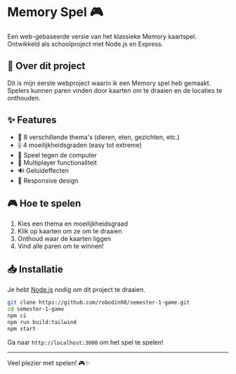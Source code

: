 # Memory Spel 🎮

Een web-gebaseerde versie van het klassieke Memory kaartspel. Ontwikkeld als schoolproject met Node.js en Express.

## 🎯 Over dit project

Dit is mijn eerste webproject waarin ik een Memory spel heb gemaakt. Spelers kunnen paren vinden door kaarten om te draaien en de locaties te onthouden.

## ✨ Features

- 🎨 8 verschillende thema's (dieren, eten, gezichten, etc.)
- 🎚️ 4 moeilijkheidsgraden (easy tot extreme)
- 🤖 Speel tegen de computer
- 👥 Multiplayer functionaliteit
- 🔊 Geluideffecten
- 📱 Responsive design

## 🎮 Hoe te spelen

1. Kies een thema en moeilijkheidsgraad
2. Klik op kaarten om ze om te draaien
3. Onthoud waar de kaarten liggen
4. Vind alle paren om te winnen!

## 📥 Installatie

Je hebt [Node.js](https://nodejs.org/) nodig om dit project te draaien.

```bash
git clone https://github.com/robodin08/semester-1-game.git
cd semester-1-game
npm ci
npm run build:tailwind
npm start
```

Ga naar `http://localhost:3000` om het spel te spelen!

---

Veel plezier met spelen! 🎮✨
